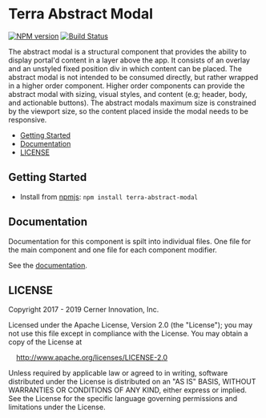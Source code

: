# Terra Abstract Modal


[![NPM version](https://badgen.net/npm/v/terra-abstract-modal)](https://www.npmjs.org/package/terra-abstract-modal)
[![Build Status](https://badgen.net/travis/cerner/terra-framework)](https://travis-ci.com/cerner/terra-framework)

The abstract modal is a structural component that provides the ability to display portal'd content in a layer above the app. It consists of an overlay and an unstyled fixed position div in which content can be placed. The abstract modal is not intended to be consumed directly, but rather wrapped in a higher order component. Higher order components can provide the abstract modal with sizing, visual styles, and content (e.g; header, body, and actionable buttons). The abstract modals maximum size is constrained by the viewport size, so the content placed inside the modal needs to be responsive.

- [Getting Started](#getting-started)
- [Documentation](#documentation)
- [LICENSE](#license)

## Getting Started

- Install from [npmjs](https://www.npmjs.com): `npm install terra-abstract-modal`

## Documentation

Documentation for this component is spilt into individual files.
One file for the main component and one file for each component modifier.

See the [documentation](docs/).

## LICENSE

Copyright 2017 - 2019 Cerner Innovation, Inc.

Licensed under the Apache License, Version 2.0 (the "License"); you may not use this file except in compliance with the License. You may obtain a copy of the License at

&nbsp;&nbsp;&nbsp;&nbsp;http://www.apache.org/licenses/LICENSE-2.0

Unless required by applicable law or agreed to in writing, software distributed under the License is distributed on an "AS IS" BASIS, WITHOUT WARRANTIES OR CONDITIONS OF ANY KIND, either express or implied. See the License for the specific language governing permissions and limitations under the License.
